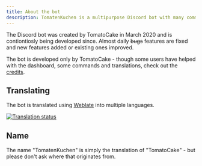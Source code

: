 ```yaml
---
title: About the bot
description: TomatenKuchen is a multipurpose Discord bot with many common and innovative features for your server. This page tells some general information about the bot.
---
```


The Discord bot was created by TomatoCake in March 2020 and is contiontiosly being developed since. Almost daily ~~bugs~~ features are fixed and new features added or existing ones improved.

The bot is developed only by TomatoCake - though some users have helped with the dashboard, some commands and translations, check out the [credits](https://tomatenkuchen.com/credits).

## Translating

The bot is translated using [Weblate](https://tranweblateslate.tomatenkuchen.com) into multiple languages.

[![Translation status](https://weblate.tomatenkuchen.com/widgets/tomatenkuchen/-/287x66-grey.png)](https://weblate.tomatenkuchen.com/engage/tomatenkuchen)

## Name

The name "TomatenKuchen" is simply the translation of "TomatoCake" - but please don't ask where that originates from.
